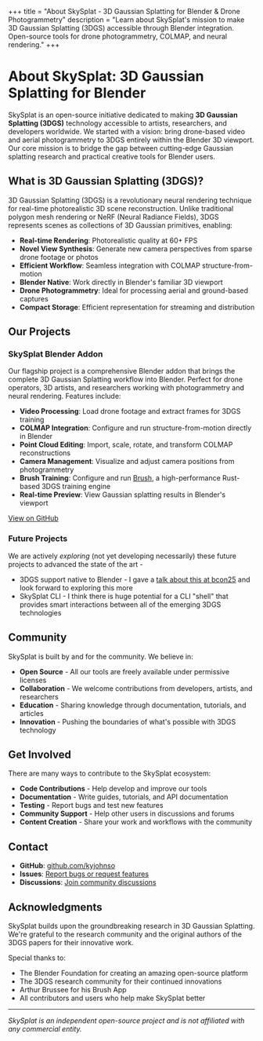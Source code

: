 +++
title = "About SkySplat - 3D Gaussian Splatting for Blender & Drone Photogrammetry"
description = "Learn about SkySplat's mission to make 3D Gaussian Splatting (3DGS) accessible through Blender integration. Open-source tools for drone photogrammetry, COLMAP, and neural rendering."
+++

# About SkySplat: 3D Gaussian Splatting for Blender

SkySplat is an open-source initiative dedicated to making **3D Gaussian Splatting (3DGS)** technology accessible to artists, researchers, and developers worldwide. We started with a vision: bring drone-based video and aerial photogrammetry to 3DGS entirely within the Blender 3D viewport. Our core mission is to bridge the gap between cutting-edge Gaussian splatting research and practical creative tools for Blender users.

## What is 3D Gaussian Splatting (3DGS)?

3D Gaussian Splatting (3DGS) is a revolutionary neural rendering technique for real-time photorealistic 3D scene reconstruction. Unlike traditional polygon mesh rendering or NeRF (Neural Radiance Fields), 3DGS represents scenes as collections of 3D Gaussian primitives, enabling:

- **Real-time Rendering**: Photorealistic quality at 60+ FPS
- **Novel View Synthesis**: Generate new camera perspectives from sparse drone footage or photos
- **Efficient Workflow**: Seamless integration with COLMAP structure-from-motion
- **Blender Native**: Work directly in Blender's familiar 3D viewport
- **Drone Photogrammetry**: Ideal for processing aerial and ground-based captures
- **Compact Storage**: Efficient representation for streaming and distribution

## Our Projects

### SkySplat Blender Addon
Our flagship project is a comprehensive Blender addon that brings the complete 3D Gaussian Splatting workflow into Blender. Perfect for drone operators, 3D artists, and researchers working with photogrammetry and neural rendering. Features include:

- **Video Processing**: Load drone footage and extract frames for 3DGS training
- **COLMAP Integration**: Configure and run structure-from-motion directly in Blender
- **Point Cloud Editing**: Import, scale, rotate, and transform COLMAP reconstructions
- **Camera Management**: Visualize and adjust camera positions from photogrammetry
- **Brush Training**: Configure and run [Brush](https://github.com/ArthurBrussee/brush), a high-performance Rust-based 3DGS training engine
- **Real-time Preview**: View Gaussian splatting results in Blender's viewport

[View on GitHub](https://github.com/kyjohnso/skysplat_blender)

### Future Projects
We are actively *exploring* (not yet developing necessarily) these future projects to advanced the state of the art - 
- 3DGS support native to Blender - I gave a [talk about this at bcon25](https://youtu.be/gU8oR7vqfRg?si=5s5JSeQkmGtwRvwE&t=3637) and look forward to exploring this more 
- SkySplat CLI - I think there is huge potential for a CLI "shell" that provides smart interactions between all of the emerging 3DGS technologies

## Community

SkySplat is built by and for the community. We believe in:

- **Open Source** - All our tools are freely available under permissive licenses
- **Collaboration** - We welcome contributions from developers, artists, and researchers
- **Education** - Sharing knowledge through documentation, tutorials, and articles
- **Innovation** - Pushing the boundaries of what's possible with 3DGS technology

## Get Involved

There are many ways to contribute to the SkySplat ecosystem:

- **Code Contributions** - Help develop and improve our tools
- **Documentation** - Write guides, tutorials, and API documentation
- **Testing** - Report bugs and test new features
- **Community Support** - Help other users in discussions and forums
- **Content Creation** - Share your work and workflows with the community

## Contact

- **GitHub**: [github.com/kyjohnso](https://github.com/kyjohnso)
- **Issues**: [Report bugs or request features](https://github.com/kyjohnso/skysplat_blender/issues)
- **Discussions**: [Join community discussions](https://github.com/kyjohnso/skysplat_blender/discussions)

## Acknowledgments

SkySplat builds upon the groundbreaking research in 3D Gaussian Splatting. We're grateful to the research community and the original authors of the 3DGS papers for their innovative work.

Special thanks to:
- The Blender Foundation for creating an amazing open-source platform
- The 3DGS research community for their continued innovations
- Arthur Brussee for his Brush App
- All contributors and users who help make SkySplat better

---

*SkySplat is an independent open-source project and is not affiliated with any commercial entity.*